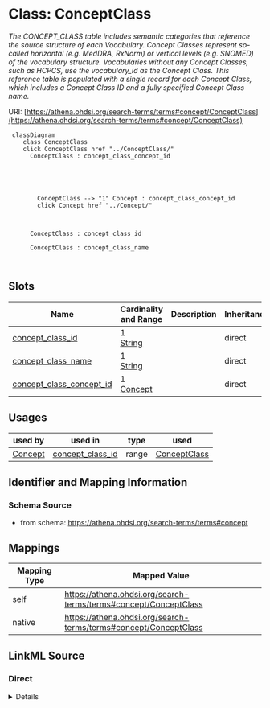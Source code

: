 

# Class: ConceptClass 


_The CONCEPT_CLASS table includes semantic categories that reference the source structure of each Vocabulary.  Concept Classes represent so-called horizontal (e.g. MedDRA, RxNorm) or vertical levels (e.g. SNOMED) of the vocabulary structure.  Vocabularies without any Concept Classes, such as HCPCS, use the vocabulary_id as the Concept Class.  This reference table is populated with a single record for each Concept Class, which includes a Concept Class ID and a fully specified Concept Class name._





URI: [https://athena.ohdsi.org/search-terms/terms#concept/ConceptClass](https://athena.ohdsi.org/search-terms/terms#concept/ConceptClass)





```mermaid
 classDiagram
    class ConceptClass
    click ConceptClass href "../ConceptClass/"
      ConceptClass : concept_class_concept_id
        
          
    
        
        
        ConceptClass --> "1" Concept : concept_class_concept_id
        click Concept href "../Concept/"
    

        
      ConceptClass : concept_class_id
        
      ConceptClass : concept_class_name
        
      
```




<!-- no inheritance hierarchy -->


## Slots

| Name | Cardinality and Range | Description | Inheritance |
| ---  | --- | --- | --- |
| [concept_class_id](concept_class_id.md) | 1 <br/> [String](String.md) |  | direct |
| [concept_class_name](concept_class_name.md) | 1 <br/> [String](String.md) |  | direct |
| [concept_class_concept_id](concept_class_concept_id.md) | 1 <br/> [Concept](Concept.md) |  | direct |





## Usages

| used by | used in | type | used |
| ---  | --- | --- | --- |
| [Concept](Concept.md) | [concept_class_id](concept_class_id.md) | range | [ConceptClass](ConceptClass.md) |







## Identifier and Mapping Information






### Schema Source


* from schema: https://athena.ohdsi.org/search-terms/terms#concept




## Mappings

| Mapping Type | Mapped Value |
| ---  | ---  |
| self | https://athena.ohdsi.org/search-terms/terms#concept/ConceptClass |
| native | https://athena.ohdsi.org/search-terms/terms#concept/ConceptClass |






## LinkML Source

<!-- TODO: investigate https://stackoverflow.com/questions/37606292/how-to-create-tabbed-code-blocks-in-mkdocs-or-sphinx -->

### Direct

<details>
```yaml
name: ConceptClass
description: The CONCEPT_CLASS table includes semantic categories that reference the
  source structure of each Vocabulary.  Concept Classes represent so-called horizontal
  (e.g. MedDRA, RxNorm) or vertical levels (e.g. SNOMED) of the vocabulary structure.  Vocabularies
  without any Concept Classes, such as HCPCS, use the vocabulary_id as the Concept
  Class.  This reference table is populated with a single record for each Concept
  Class, which includes a Concept Class ID and a fully specified Concept Class name.
from_schema: https://athena.ohdsi.org/search-terms/terms#concept
attributes:
  concept_class_id:
    name: concept_class_id
    from_schema: https://athena.ohdsi.org/search-terms/terms#concept
    identifier: true
    domain_of:
    - Concept
    - ConceptClass
    range: string
    required: true
  concept_class_name:
    name: concept_class_name
    from_schema: https://athena.ohdsi.org/search-terms/terms#concept
    rank: 1000
    domain_of:
    - ConceptClass
    range: string
    required: true
  concept_class_concept_id:
    name: concept_class_concept_id
    from_schema: https://athena.ohdsi.org/search-terms/terms#concept
    rank: 1000
    domain_of:
    - ConceptClass
    range: Concept
    required: true

```
</details>

### Induced

<details>
```yaml
name: ConceptClass
description: The CONCEPT_CLASS table includes semantic categories that reference the
  source structure of each Vocabulary.  Concept Classes represent so-called horizontal
  (e.g. MedDRA, RxNorm) or vertical levels (e.g. SNOMED) of the vocabulary structure.  Vocabularies
  without any Concept Classes, such as HCPCS, use the vocabulary_id as the Concept
  Class.  This reference table is populated with a single record for each Concept
  Class, which includes a Concept Class ID and a fully specified Concept Class name.
from_schema: https://athena.ohdsi.org/search-terms/terms#concept
attributes:
  concept_class_id:
    name: concept_class_id
    from_schema: https://athena.ohdsi.org/search-terms/terms#concept
    identifier: true
    alias: concept_class_id
    owner: ConceptClass
    domain_of:
    - Concept
    - ConceptClass
    range: string
    required: true
  concept_class_name:
    name: concept_class_name
    from_schema: https://athena.ohdsi.org/search-terms/terms#concept
    rank: 1000
    alias: concept_class_name
    owner: ConceptClass
    domain_of:
    - ConceptClass
    range: string
    required: true
  concept_class_concept_id:
    name: concept_class_concept_id
    from_schema: https://athena.ohdsi.org/search-terms/terms#concept
    rank: 1000
    alias: concept_class_concept_id
    owner: ConceptClass
    domain_of:
    - ConceptClass
    range: Concept
    required: true

```
</details>